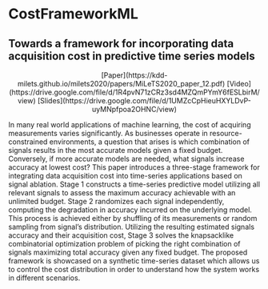 # CostFrameworkML

## Towards a framework for incorporating data acquisition cost in predictive time series models

<p align="center">
  [Paper](https://kdd-milets.github.io/milets2020/papers/MiLeTS2020_paper_12.pdf)
  [Video](https://drive.google.com/file/d/1R4pvN71zCRz3sd4MZQmPYmY6fESLbirM/view)
  [Slides](https://drive.google.com/file/d/1UMZcCpHieuHXYLDvP-uyMNpfpoa2OHNC/view)
</p>

<p>In many real world applications of machine learning, the cost of acquiring measurements varies significantly. As businesses operate in resource-constrained environments, a question that arises is which combination of signals results in the most accurate models given a fixed budget. Conversely, if more accurate models are needed, what signals increase accuracy at lowest cost? This paper introduces a three-stage framework for integrating data acquisition cost into time-series applications based on signal
ablation. Stage 1 constructs a time-series predictive model utilizing all relevant signals to assess the maximum accuracy achievable with an unlimited budget. Stage 2 randomizes each signal independently, computing the degradation in accuracy incurred on the underlying model. This process is achieved either by shuffling of its measurements or random sampling from signal’s distribution. Utilizing the resulting estimated signals accuracy and their acquisition cost, Stage 3 solves the knapsacklike combinatorial optimization problem of picking the right combination of signals maximizing total accuracy given any fixed budget. The proposed framework is showcased on a synthetic time-series dataset which allows us to control the cost distribution in order to understand how the system works in different scenarios.</p>
